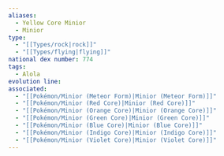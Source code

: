 ```yaml
---
aliases:
  - Yellow Core Minior
  - Minior
type:
  - "[[Types/rock|rock]]"
  - "[[Types/flying|flying]]"
national dex number: 774
tags:
  - Alola
evolution line: 
associated:
  - "[[Pokémon/Minior (Meteor Form)|Minior (Meteor Form)]]"
  - "[[Pokémon/Minior (Red Core)|Minior (Red Core)]]"
  - "[[Pokémon/Minior (Orange Core)|Minior (Orange Core)]]"
  - "[[Pokémon/Minior (Green Core)|Minior (Green Core)]]"
  - "[[Pokémon/Minior (Blue Core)|Minior (Blue Core)]]"
  - "[[Pokémon/Minior (Indigo Core)|Minior (Indigo Core)]]"
  - "[[Pokémon/Minior (Violet Core)|Minior (Violet Core)]]"
---
```

